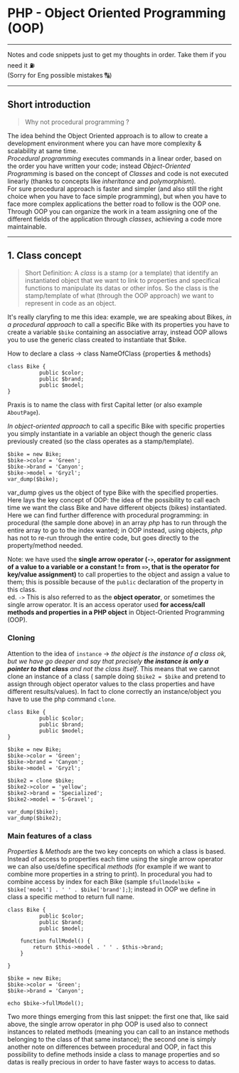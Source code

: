# PHP - Object Oriented Programming (OOP)
___
 
Notes and code snippets just to get my thoughts in order. Take them if you need it ⛽<br/>
(Sorry for Eng possible mistakes 🔠) 

___

## Short introduction

> Why not procedural programming ?

The idea behind the Object Oriented approach is to allow to create a development environment where you can have more complexity & scalability at same time.<br/>
*Procedural programming* executes commands in a linear order, based on the order you have written your code; instead *Object-Oriented Programming* is based on the concept of *Classes* and code is not executed linearly (thanks to concepts like *inheritance* and *polymorphism*).<br/>
For sure procedural approach is faster and simpler (and also still the right choice when you have to face simple programming), but when you have to face more complex applications the better road to follow is the OOP one. Through OOP you can organize the work in a team assigning one of the different fields of the application through *classes*, achieving a code more maintainable.

___

## 1. Class concept

> Short Definition: 
> A *class* is a stamp (or a template) that identify an instantiated object that we want to link to properties and specifical functions to manipulate its datas or other infos. So the class is the stamp/template of what (through the OOP approach) we want to represent in code as an object.<br/>

It's really claryfing to me this idea: example, we are speaking about Bikes, *in a procedural approach* to call a specific Bike with its properties you have to create a variable `$bike` containing an associative array, instead OOP allows you to use the generic class created to instantiate that $bike.

How to declare a class -> class NameOfClass {properties & methods}
```
class Bike {
          public $color;
          public $brand;
          public $model;
}
```
Praxis is to name the class with first Capital letter (or also example `AboutPage`).

*In object-oriented approach* to call a specific Bike with specific properties you simply instantiate in a variable an object though the generic class previously created (so the class operates as a stamp/template).
```
$bike = new Bike;
$bike->color = 'Green';
$bike->brand = 'Canyon';
$bike->model = 'Gryzl';
var_dump($bike);
```
var_dump gives us the object of type Bike with the specified properties. Here lays the key concept of OOP: the idea of the possibility to call each time we want the class Bike and have different objects (bikes) instantiated.<br/>
Here we can find further difference with procedural programming: in procedural (the sample done above) in an array *php* has to run through the entire array to go to the index wanted; in OOP instead, using objects, *php* has not to re-run through the entire code, but goes directly to the property/method needed. 

Note: we have used the **single arrow operator (`->`,  operator for assignment of a value to a variable or a constant != from `=>`, that is the operator for key/value assignment)** to call properties to the object and assign a value to them; this is possible because of the `public` declaration of the property in this class.<br/>
ed. `->` This is also referred to as the **object operator**, or sometimes the single arrow operator.
It is an access operator used **for access/call methods and properties in a PHP object** in Object-Oriented Programming (OOP).


### Cloning
Attention to the idea of `instance` -> *the object is the instance of a class ok, but we have go deeper and say that precisely **the instance is only a pointer to that class** and not the class itself*. This means that we cannot clone an instance of a class ( sample doing `$bike2 = $bike` and pretend to assign through object operator values to the class properties and have different results/values). In fact to clone correctly an instance/object you have to use the php command `clone`.
```
class Bike {
          public $color;
          public $brand;
          public $model;
}

$bike = new Bike;
$bike->color = 'Green';
$bike->brand = 'Canyon';
$bike->model = 'Gryzl';

$bike2 = clone $bike;
$bike2->color = 'yellow';
$bike2->brand = 'Specialized';
$bike2->model = 'S-Gravel';

var_dump($bike);
var_dump($bike2);
```
 

### Main features of a class
*Properties* & *Methods* are the two key concepts on which a class is based.<br/>
Instead of access to properties each time using the single arrow operator we can also use/define specifical *methods* (for example if we want to combine more properties in a string to print). In procedural you had to combine access by index for each Bike (sample `$fullmodelbike = $bike['model'] . ' ' . $bike['brand'];`); instead in OOP we define in class a specific method to return full name.
```
class Bike {
          public $color;
          public $brand;
          public $model;

    function fullModel() {
        return $this->model . ' ' . $this->brand;
    }

}

$bike = new Bike;
$bike->color = 'Green';
$bike->brand = 'Canyon';

echo $bike->fullModel();
```
Two more things emerging from this last snippet: the first one that, like said above, the single arrow operator in php OOP is used also to connect instances to related methods (meaning you can call to an instance methods belonging to the class of that same instance); the second one is simply another note on differences between procedural and OOP, in fact this possibility to define methods inside a class to manage properties and so datas is really precious in order to have faster ways to access to datas.  

